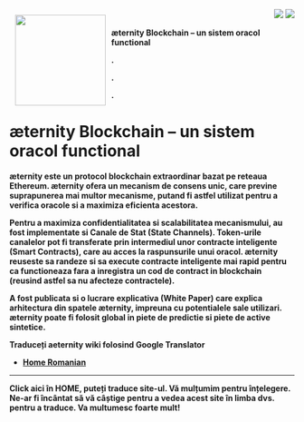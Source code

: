 <a href="http://www.aeternity.com/"><img width="160px" src="https://github.com/aeternity/wiki/blob/master/images/Aeternity-logo.png" align="left" hspace="10" vspace="10"></a>

<p align = right><a target="_blank" href="https://twitter.com/intent/tweet?original_referer=https%3A%2F%2Fabout.twitter.com%2Fresources%2Fbuttons&text=Aeternity:%20scalable%20smart%20contracts%20interfacing%20with%20real%20world%20data&tw_p=tweetbutton&url=http%3A%2F%2Fwww.aeternity.com%2F&via=aetrnty"><img src="https://github.com/aeternity/wiki/blob/master/images/icons/tweet-icon.png"></a>
<a target="_blank" href="https://twitter.com/aetrnty"> <img src="https://github.com/aeternity/wiki/blob/master/images/icons/follow-icon.jpg"></a>
</p>
<b>æternity Blockchain – un sistem oracol functional<p>

.

.

.

# æternity Blockchain – un sistem oracol functional

æternity este un protocol blockchain extraordinar bazat pe reteaua
Ethereum. æternity ofera un mecanism de consens unic, care previne
suprapunerea mai multor mecanisme, putand fi astfel utilizat pentru a
verifica oracole si a maximiza eficienta acestora.

Pentru a maximiza confidentialitatea si scalabilitatea mecanismului, au
fost implementate si Canale de Stat (State Channels). Token-urile
canalelor pot fi transferate prin intermediul unor contracte inteligente
(Smart Contracts), care au acces la raspunsurile unui oracol. æternity
reuseste sa randeze si sa execute contracte inteligente mai rapid pentru
ca functioneaza fara a inregistra un cod de contract in blockchain
(reusind astfel sa nu afecteze contractele).

A fost publicata si o lucrare explicativa (White Paper) care explica
arhitectura din spatele æternity, impreuna cu potentialele sale
utilizari. æternity poate fi folosit global in piete de predictie si
piete de active sintetice. 

**Traduceți aeternity wiki folosind Google Translator**
* [Home Romanian](https://translate.google.com/translate?sl=en&tl=ro&u=https://github.com/aeternity/wiki/wiki/)

***
Click aici în HOME, puteți traduce site-ul. Vă mulțumim pentru înțelegere. Ne-ar fi încântat să vă câștige pentru a vedea acest site în limba dvs. pentru a traduce. Va multumesc foarte mult!